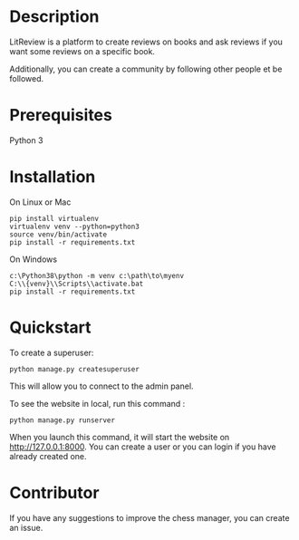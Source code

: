 # Description

LitReview is a platform to create reviews on books and ask reviews if you want some reviews on a specific book.

Additionally, you can create a community by following other people et be followed.

# Prerequisites

Python 3

# Installation

On Linux or Mac
```console
pip install virtualenv
virtualenv venv --python=python3
source venv/bin/activate
pip install -r requirements.txt
```

On Windows
```console
c:\Python38\python -m venv c:\path\to\myenv
C:\\{venv}\\Scripts\\activate.bat
pip install -r requirements.txt
```

# Quickstart

To create a superuser:
```console
python manage.py createsuperuser
```
This will allow you to connect to the admin panel.

To see the website in local, run this command :

```console
python manage.py runserver
```
When you launch this command, it will start the website on http://127.0.0.1:8000.
You can create a user or you can login if you have already created one.

# Contributor

If you have any suggestions to improve the chess manager, you can create an issue.
